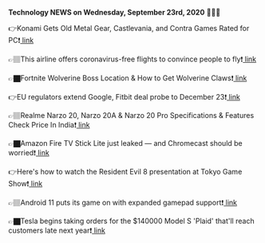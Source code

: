 <b>Technology NEWS on Wednesday, September 23rd, 2020</b> 📡📡📡 

👉Konami Gets Old Metal Gear, Castlevania, and Contra Games Rated for PC❗️<a href='https://techblock.club/?p=7391'> link</a>

👉🏽This airline offers coronavirus-free flights to convince people to fly❗️<a href='https://techblock.club/?p=7393'> link</a>

👉🏿Fortnite Wolverine Boss Location & How to Get Wolverine Claws❗️<a href='https://techblock.club/?p=7395'> link</a>

👉EU regulators extend Google, Fitbit deal probe to December 23❗️<a href='https://techblock.club/?p=7397'> link</a>

👉🏽Realme Narzo 20, Narzo 20A & Narzo 20 Pro Specifications & Features Check Price In India❗️<a href='https://techblock.club/?p=7399'> link</a>

👉🏿Amazon Fire TV Stick Lite just leaked — and Chromecast should be worried❗️<a href='https://techblock.club/?p=7401'> link</a>

👉Here's how to watch the Resident Evil 8 presentation at Tokyo Game Show❗️<a href='https://techblock.club/?p=7403'> link</a>

👉🏽Android 11 puts its game on with expanded gamepad support❗️<a href='https://techblock.club/?p=7405'> link</a>

👉🏿Tesla begins taking orders for the $140000 Model S 'Plaid' that'll reach customers late next year❗️<a href='https://techblock.club/?p=7407'> link</a>

